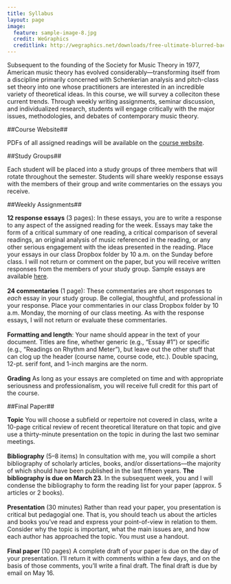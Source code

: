 ```yaml
---
title: Syllabus
layout: page
image:
  feature: sample-image-8.jpg
  credit: WeGraphics
  creditlink: http://wegraphics.net/downloads/free-ultimate-blurred-background-pack/
---
```

Subsequent to the founding of the Society for Music Theory in 1977, American music theory has evolved considerably—transforming itself from a discipline primarily concerned with Schenkerian analysis and pitch-class set theory into one whose practitioners are interested in an incredible variety of theoretical ideas. In this course, we will survey a colleciton these current trends. Through weekly writing assignments, seminar discussion, and individualized research, students will engage critically with the major issues, methodologies, and debates of contemporary music theory.  

##Course Website##

PDFs of all assigned readings will be available on the [course website](/).

##Study Groups##

Each student will be placed into a study groups of three members that will rotate throughout the semester. Students will share weekly response essays with the members of their group and write commentaries on the essays you receive.<a name="weekly-assignments"></a>

##Weekly Assignments##

**12 response essays** (3 pages): In these essays, you are to write a response to any aspect of the assigned reading for the week. Essays may take the form of a critical summary of one reading, a critical comparison of several readings, an original analysis of music referenced in the reading, or any other serious engagement with the ideas presented in the reading. Place your essays in our class Dropbox folder by 10 a.m. on the Sunday before class. I will not return or comment on the paper, but you will receive written responses from the members of your study group. Sample essays are available [here](/sample_responses.html). 
<br><br>
**24 commentaries** (1 page): These commentaries are short responses to *each* essay in your study group. Be collegial, thoughtful, and professional in your response. Place your commentaries in our class Dropbox folder by 10 a.m. Monday, the morning of our class meeting. As with the response essays, I will not return or evaluate these commentaries.
<br><br>
**Formatting and length**: Your name should appear in the text of your document. Titles are fine, whether generic (e.g., “Essay #1”) or specific (e.g., “Readings on Rhythm and Meter”), but leave out the other stuff that can clog up the header (course name, course code, etc.). Double spacing, 12-pt. serif font, and 1-inch margins are the norm.
<br><br>
**Grading** As long as your essays are completed on time and with appropriate seriousness and professionalism, you will receive full credit for this part of the course.

##Final Paper##

**Topic** You will choose a subfield or repertoire not covered in class, write a 10-page critical review of recent theoretical literature on that topic and give use a thirty-minute presentation on the topic in during the last two seminar meetings.
<br><br>
**Bibliography** (5–8 items) In consultation with me, you will compile a short bibliography of scholarly articles, books, and/or dissertations––the majority of which should have been published in the last fifteen years. **The bibliography is due on March 23**. In the subsequent week, you and I will condense the bibliography to form the reading list for your paper (approx. 5 articles or 2 books).
<br><br>
**Presentation** (30 minutes) Rather than read your paper, you presentation is critical but pedagogial one. That is, you should teach us about the articles and books you’ve read and express your point-of-view in relation to them. Consider why the topic is important, what the main issues are, and how each author has approached the topic. You must use a handout.
<br><br>
**Final paper** (10 pages) A complete draft of your paper is due on the day of your presentation. I’ll return it with comments within a few days, and on the basis of those comments, you’ll write a final draft. The final draft is due by email on May 16.